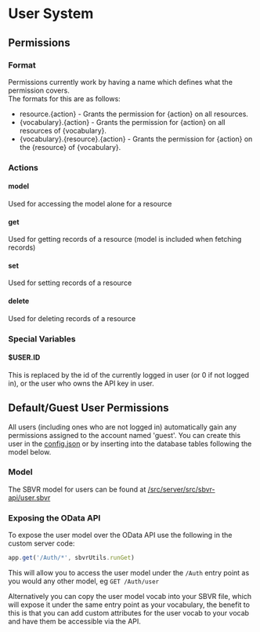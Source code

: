 # User System

## Permissions

### Format
Permissions currently work by having a name which defines what the permission covers.  
The formats for this are as follows:

* resource.{action} - Grants the permission for {action} on all resources.
* {vocabulary}.{action} - Grants the permission for {action} on all resources of {vocabulary}.
* {vocabulary}.{resource}.{action} - Grants the permission for {action} on the {resource} of {vocabulary}.

### Actions
#### model
Used for accessing the model alone for a resource
#### get
Used for getting records of a resource (model is included when fetching records)
#### set
Used for setting records of a resource
#### delete
Used for deleting records of a resource

### Special Variables
#### $USER.ID
This is replaced by the id of the currently logged in user (or 0 if not logged in), or the user who owns the API key in user.

## Default/Guest User Permissions
All users (including ones who are not logged in) automatically gain any permissions assigned to the account named 'guest'.  You can create this user in the [config.json](./Projects.md) or by inserting into the database tables following the model below.

### Model
The SBVR model for users can be found at [/src/server/src/sbvr-api/user.sbvr](../src/server/src/sbvr-api/user.sbvr)

### Exposing the OData API
To expose the user model over the OData API use the following in the custom server code:
```javascript
app.get('/Auth/*', sbvrUtils.runGet)
```
This will allow you to access the user model under the `/Auth` entry point as you would any other model, eg `GET /Auth/user`

Alternatively you can copy the user model vocab into your SBVR file, which will expose it under the same entry point as your vocabulary, the benefit to this is that you can add custom attributes for the user vocab to your vocab and have them be accessible via the API.
